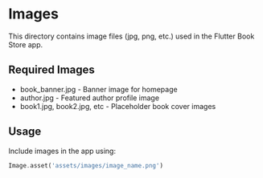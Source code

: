 # Images

This directory contains image files (jpg, png, etc.) used in the Flutter Book Store app.

## Required Images
- book_banner.jpg - Banner image for homepage
- author.jpg - Featured author profile image
- book1.jpg, book2.jpg, etc - Placeholder book cover images

## Usage

Include images in the app using:

```dart
Image.asset('assets/images/image_name.png')
``` 